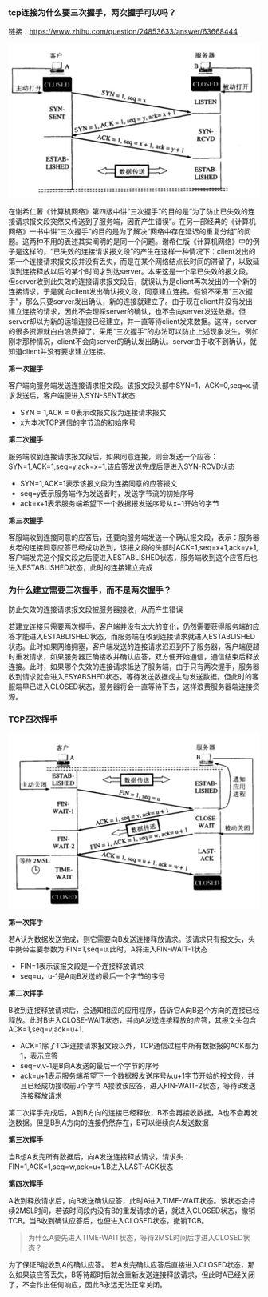 

### tcp连接为什么要三次握手，两次握手可以吗？

链接：https://www.zhihu.com/question/24853633/answer/63668444

![三次握手](https://raw.githubusercontent.com/Kyseme/MarkdownPhoto/master/res/tcp-three.png)

在谢希仁著《计算机网络》第四版中讲“三次握手”的目的是“为了防止已失效的连接请求报文段突然又传送到了服务端，因而产生错误”。在另一部经典的《计算机网络》一书中讲“三次握手”的目的是为了解决“网络中存在延迟的重复分组”的问题。这两种不用的表述其实阐明的是同一个问题。谢希仁版《计算机网络》中的例子是这样的，“已失效的连接请求报文段”的产生在这样一种情况下：client发出的第一个连接请求报文段并没有丢失，而是在某个网络结点长时间的滞留了，以致延误到连接释放以后的某个时间才到达server。本来这是一个早已失效的报文段。但server收到此失效的连接请求报文段后，就误认为是client再次发出的一个新的连接请求。于是就向client发出确认报文段，同意建立连接。假设不采用“三次握手”，那么只要server发出确认，新的连接就建立了。由于现在client并没有发出建立连接的请求，因此不会理睬server的确认，也不会向server发送数据。但server却以为新的运输连接已经建立，并一直等待client发来数据。这样，server的很多资源就白白浪费掉了。采用“三次握手”的办法可以防止上述现象发生。例如刚才那种情况，client不会向server的确认发出确认。server由于收不到确认，就知道client并没有要求建立连接。

**第一次握手**

客户端向服务端发送连接请求报文段。该报文段头部中SYN=1，ACK=0,seq=x.请求发送后，客户端便进入SYN-SENT状态
- SYN = 1,ACK = 0表示改报文段为连接请求报文
- x为本次TCP通信的字节流的初始序号

**第二次握手**

服务端收到连接请求报文段后，如果同意连接，则会发送一个应答：SYN=1,ACK=1,seq=y,ack=x+1,该应答发送完成后便进入SYN-RCVD状态
- SYN=1,ACK=1表示该报文段为连接同意的应答报文
- seq=y表示服务端作为发送者时，发送字节流的初始序号
- ack=x+1表示服务端希望下一个数据报发送序号从x+1开始的字节

**第三次握手**

客服端收到连接同意的应答后，还要向服务端发送一个确认报文段，表示：服务器发老的连接同意应答已经成功收到，该报文段的头部时ACK=1,seq=x+1,ack=y+1,客户端发完这个报文段之后便进入ESTABLISHED状态，服务端收到这个应答后也进入ESTABLISHED状态，此时的连接建立完成

### 为什么建立需要三次握手，而不是两次握手？
防止失效的连接请求报文段被服务器接收，从而产生错误

若建立连接只需要两次握手，客户端并没有太大的变化，仍然需要获得服务端的应答才能进入ESTABLISHED状态，而服务端在收到连接请求就进入ESTABLISHED状态。此时如果网络拥塞，客户端发送的连接请求迟迟到不了服务器，客户端便超时重发请求，如果服务器正确接收并确认应答，双方便开始通信，通信结束后释放连接。此时，如果哪个失效的连接请求抵达了服务端，由于只有两次握手，服务器收到请求就会进入ESYABSHED状态，等待发送数据或主动发送数据。但此时的客服端早已进入CLOSED状态，服务器将会一直等待下去，这样浪费服务器端连接资源。

### TCP四次挥手

![四次挥手](https://raw.githubusercontent.com/Kyseme/MarkdownPhoto/master/res/tcp-four.png)

**第一次挥手**

若A认为数据发送完成，则它需要向B发送连接释放请求。该请求只有报文头，头中携带主要参数为:FIN=1,seq=u.此时，A将进入FIN-WAIT-1状态
- FIN=1表示该报文段是一个连接释放请求
- seq=u，u-1是A向B发送的最后一个字节的序号

**第二次挥手**

B收到连接释放请求后，会通知相应的应用程序，告诉它A向B这个方向的连接已经释放。此时B进入CLOSE-WAIT状态，并向A发送连接释放的应答，其报文头包含ACK=1,seq=v,ack=u+1.
- ACK=1除了TCP连接请求报文段以外，TCP通信过程中所有数据报的ACK都为1，表示应答
- seq=v,v-1是B向A发送的最后一个字节的序号
- ack=u+1表示服务端希望下一个数据报发送序号从u+1字节开始的报文段，并且已经成功接收前u个字节
A接收该应答，进入FIN-WAIT-2状态，等待B发送连接释放请求

第二次挥手完成后，A到B方向的连接已经释放，B不会再接收数据，A也不会再发送数据。但是B到A方向的连接仍然存在，B可以继续向A发送数据

**第三次挥手**

当B想A发完所有数据后，向A发送连接释放请求，请求头：FIN=1,ACK=1,seq=w,ack=u+1.B进入LAST-ACK状态

**第四次挥手**

A收到释放请求后，向B发送确认应答，此时A进入TIME-WAIT状态。该状态会持续2MSL时间，若该时间段内没有B的重发请求的话，就进入CLOSED状态，撤销TCB。当B收到确认应答后，也便进入CLOSED状态，撤销TCB。

> 为什么A要先进入TIME-WAIT状态，等待2MSL时间后才进入CLOSED状态？ 

为了保证B能收到A的确认应答。 若A发完确认应答后直接进入CLOSED状态，那么如果该应答丢失，B等待超时后就会重新发送连接释放请求，但此时A已经关闭了，不会作出任何响应，因此B永远无法正常关闭。
